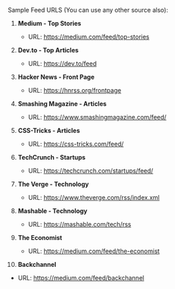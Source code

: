 Sample Feed URLS (You can use any other source also): 


1. **Medium - Top Stories**
   - URL: https://medium.com/feed/top-stories

2. **Dev.to - Top Articles**
   - URL: https://dev.to/feed

3. **Hacker News - Front Page**
   - URL: https://hnrss.org/frontpage

4. **Smashing Magazine - Articles**
   - URL: https://www.smashingmagazine.com/feed/

5. **CSS-Tricks - Articles**
   - URL: https://css-tricks.com/feed/

6. **TechCrunch - Startups**
   - URL: https://techcrunch.com/startups/feed/

7. **The Verge - Technology**
   - URL: https://www.theverge.com/rss/index.xml

8. **Mashable - Technology**
   - URL: https://mashable.com/tech/rss

9. **The Economist**
   - URL: https://medium.com/feed/the-economist

10. **Backchannel**
   - URL: https://medium.com/feed/backchannel 

